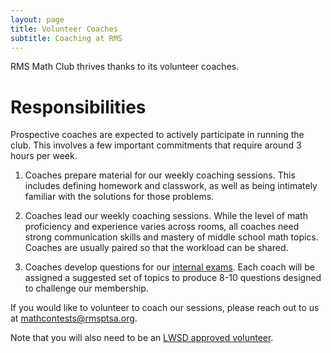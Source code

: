 ```yaml
---
layout: page
title: Volunteer Coaches
subtitle: Coaching at RMS
---
```


RMS Math Club thrives thanks to its volunteer coaches.

# Responsibilities
Prospective coaches are expected to actively participate in running the club. This involves a few important commitments that
require around 3 hours per week.

1. Coaches prepare material for our weekly coaching sessions. This includes defining homework and classwork, as well as
being intimately familiar with the solutions for those problems.

2. Coaches lead our weekly coaching sessions. While the level of math proficiency and experience varies across rooms, all
coaches need strong communication skills and mastery of middle school math topics. Coaches are usually paired so that the
workload can be shared.

3. Coaches develop questions for our <a href="/exams">internal exams</a>. Each coach will be assigned a suggested set of 
topics to produce 8-10 questions designed to challenge our membership.

If you would like to volunteer to coach our sessions, please reach
out to us at <a href="mailto:mathcontests@rmsptsa.org">mathcontests@rmsptsa.org</a>.

Note that you will also need to be an
<a href="https://www.lwsd.org/get-involved/volunteering-in-lwsd" target="_blank">LWSD approved volunteer</a>.